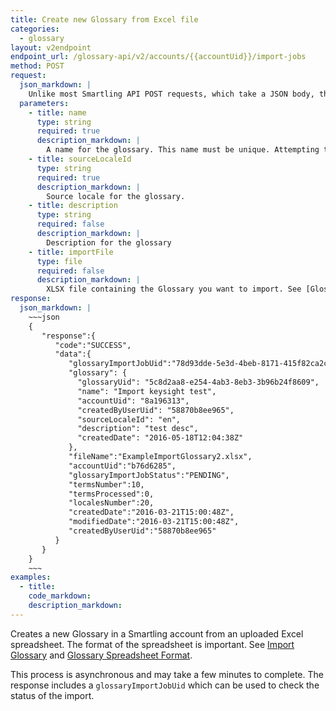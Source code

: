 ```yaml
---
title: Create new Glossary from Excel file
categories:
  - glossary
layout: v2endpoint
endpoint_url: /glossary-api/v2/accounts/{{accountUid}}/import-jobs
method: POST
request:
  json_markdown: |
    Unlike most Smartling API POST requests, which take a JSON body, this request has a multi-part form body.
  parameters:
    - title: name
      type: string
      required: true
      description_markdown: |
        A name for the glossary. This name must be unique. Attempting to use a name already in use in the account will return an error.
    - title: sourceLocaleId
      type: string
      required: true
      description_markdown: |
        Source locale for the glossary. 
    - title: description
      type: string
      required: false
      description_markdown: |
        Description for the glossary
    - title: importFile
      type: file
      required: false
      description_markdown: |
        XLSX file containing the Glossary you want to import. See [Glossary Spreadsheet Format](/support/articles/glossary-spreadsheet-format/) for details.
response:
  json_markdown: |
    ~~~json
    {
       "response":{
          "code":"SUCCESS",
          "data":{
             "glossaryImportJobUid":"78d93dde-5e3d-4beb-8171-415f82ca2c7b",
             "glossary": {
               "glossaryUid": "5c8d2aa8-e254-4ab3-8eb3-3b96b24f8609",
               "name": "Import keysight test",
               "accountUid": "8a196313",
               "createdByUserUid": "58870b8ee965",
               "sourceLocaleId": "en",
               "description": "test desc",
               "createdDate": "2016-05-18T12:04:38Z"
             },
             "fileName":"ExampleImportGlossary2.xlsx",
             "accountUid":"b76d6285",
             "glossaryImportJobStatus":"PENDING",
             "termsNumber":10,
             "termsProcessed":0,
             "localesNumber":20,
             "createdDate":"2016-03-21T15:00:48Z",
             "modifiedDate":"2016-03-21T15:00:48Z",
             "createdByUserUid":"58870b8ee965"
          }
       }
    }
    ~~~
examples:
  - title:
    code_markdown:
    description_markdown:
---
```


Creates a new Glossary in a Smartling account from an uploaded Excel spreadsheet. The format of the spreadsheet is important. See [Import Glossary](/support/articles/import-glossary/) and [Glossary Spreadsheet Format](/support/articles/glossary-spreadsheet-format/).

This process is asynchronous and may take a few minutes to complete. The response includes a `glossaryImportJobUid` which can be used to check the status of the import.